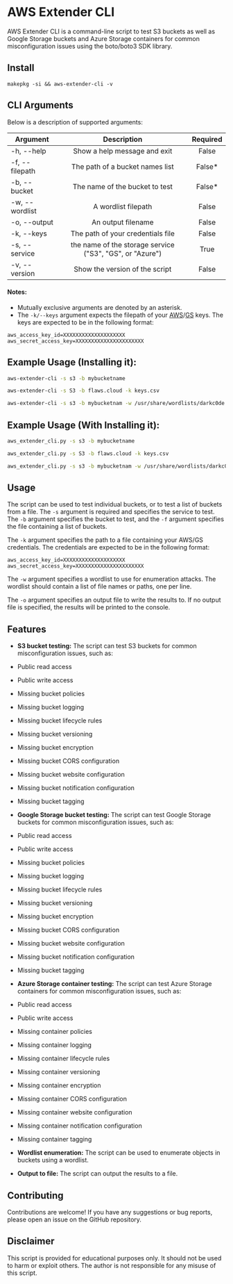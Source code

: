 # AWS Extender CLI

AWS Extender CLI is a command-line script to test S3 buckets as well as Google Storage buckets and Azure Storage containers for common misconfiguration issues using the boto/boto3 SDK library.

## Install

```ShellSession
makepkg -si && aws-extender-cli -v
```

## CLI Arguments

Below is a description of supported arguments:

| Argument | Description | Required |
|----------|:-------------:|:-------------:|
| -h, --help | Show a help message and exit | False |
| -f, --filepath | The path of a bucket names list | False* |
| -b, --bucket | The name of the bucket to test | False* |
| -w, --wordlist | A wordlist filepath | False |
| -o, --output | An output filename | False |
| -k, --keys | The path of your credentials file | False |
| -s, --service | the name of the storage service ("S3", "GS", or "Azure") | True |
| -v, --version | Show the version of the script | False |


#### Notes:
* Mutually exclusive arguments are denoted by an asterisk.
* The `-k/--keys` argument expects the filepath of your [AWS](https://console.aws.amazon.com/iam/home?#/security_credential)/[GS](https://cloud.google.com/storage/docs/migrating#keys) keys. The keys are expected to be in the following format:
```
aws_access_key_id=XXXXXXXXXXXXXXXXXXXX
aws_secret_access_key=XXXXXXXXXXXXXXXXXXXXXX
```


## Example Usage (Installing it):


```bash
aws-extender-cli -s s3 -b mybucketname
```

```bash
aws-extender-cli -s S3 -b flaws.cloud -k keys.csv
```

```bash
aws-extender-cli -s s3 -b mybucketnam -w /usr/share/wordlists/darkc0de.lst -o output.txt
```

## Example Usage (With Installing it):

```bash
aws_extender_cli.py -s s3 -b mybucketname
```

```bash
aws_extender_cli.py -s S3 -b flaws.cloud -k keys.csv
```

```bash
aws_extender_cli.py -s s3 -b mybucketnam -w /usr/share/wordlists/darkc0de.lst -o output.txt
```


## Usage

The script can be used to test individual buckets, or to test a list of buckets from a file. The `-s` argument is required and specifies the service to test. The `-b` argument specifies the bucket to test, and the `-f` argument specifies the file containing a list of buckets.

The `-k` argument specifies the path to a file containing your AWS/GS credentials. The credentials are expected to be in the following format:

```
aws_access_key_id=XXXXXXXXXXXXXXXXXXXX
aws_secret_access_key=XXXXXXXXXXXXXXXXXXXXXX
```

The `-w` argument specifies a wordlist to use for enumeration attacks. The wordlist should contain a list of file names or paths, one per line.

The `-o` argument specifies an output file to write the results to. If no output file is specified, the results will be printed to the console.

## Features

* **S3 bucket testing:** 
The script can test S3 buckets for common misconfiguration issues, such as:
* Public read access
* Public write access
* Missing bucket policies
* Missing bucket logging
* Missing bucket lifecycle rules
* Missing bucket versioning
* Missing bucket encryption
* Missing bucket CORS configuration
* Missing bucket website configuration
* Missing bucket notification configuration
* Missing bucket tagging

* **Google Storage bucket testing:**
The script can test Google Storage buckets for common misconfiguration issues, such as:
* Public read access
* Public write access
* Missing bucket policies
* Missing bucket logging
* Missing bucket lifecycle rules
* Missing bucket versioning
* Missing bucket encryption
* Missing bucket CORS configuration
* Missing bucket website configuration
* Missing bucket notification configuration
* Missing bucket tagging

* **Azure Storage container testing:**
The script can test Azure Storage containers for common misconfiguration issues, such as:
* Public read access
* Public write access
* Missing container policies
* Missing container logging
* Missing container lifecycle rules
* Missing container versioning
* Missing container encryption
* Missing container CORS configuration
* Missing container website configuration
* Missing container notification configuration
* Missing container tagging

* **Wordlist enumeration:**
The script can be used to enumerate objects in buckets using a wordlist.

* **Output to file:**
The script can output the results to a file.

## Contributing

Contributions are welcome! If you have any suggestions or bug reports, please open an issue on the GitHub repository.

## Disclaimer

This script is provided for educational purposes only. It should not be used to harm or exploit others. The author is not responsible for any misuse of this script.

